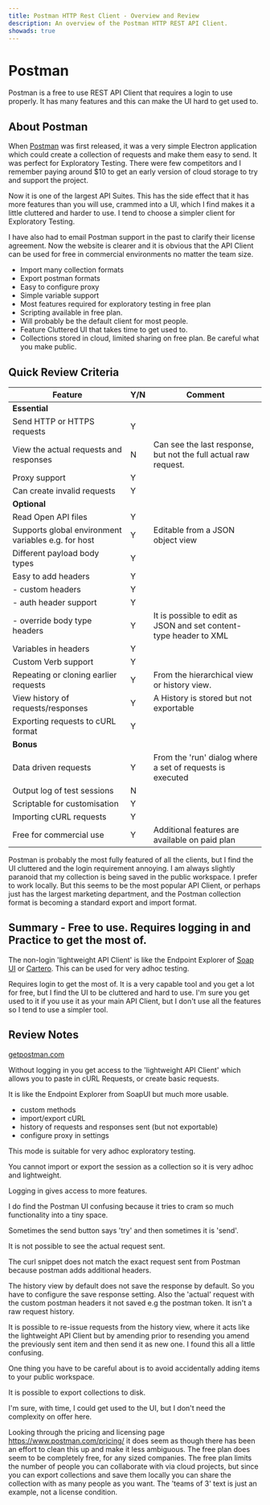```yaml
---
title: Postman HTTP Rest Client - Overview and Review
description: An overview of the Postman HTTP REST API Client.
showads: true
---
```


# Postman

Postman is a free to use REST API Client that requires a login to use properly. It has many features and this can make the UI hard to get used to.

## About Postman

When [Postman](https://www.postman.com/) was first released, it was a very simple Electron application which could create a collection of requests and make them easy to send. It was perfect for Exploratory Testing. There were few competitors and I remember paying around $10 to get an early version of cloud storage to try and support the project.

Now it is one of the largest API Suites. This has the side effect that it has more features than you will use, crammed into a UI, which I find makes it a little cluttered and harder to use. I tend to choose a simpler client for Exploratory Testing.

I have also had to email Postman support in the past to clarify their license agreement. Now the website is clearer and it is obvious that the API Client can be used for free in commercial environments no matter the team size.

- Import many collection formats
- Export postman formats
- Easy to configure proxy
- Simple variable support
- Most features required for exploratory testing in free plan
- Scripting available in free plan.
- Will probably be the default client for most people.
- Feature Cluttered UI that takes time to get used to.
- Collections stored in cloud, limited sharing on free plan. Be careful what you make public.


## Quick Review Criteria

| Feature                                             | Y/N | Comment                                                          |
|-----------------------------------------------------|-----|------------------------------------------------------------------|
| **Essential**                                       |     |                                                                  |
| Send HTTP or HTTPS requests                         | Y   |                                                                  |
| View the actual requests and responses | N   | Can see the last response, but not the full actual raw request.  |
| Proxy support                                       | Y   |                                                                  |
| Can create invalid requests                         | Y   |                                                                  |
| **Optional**                                        |     |                                                                  |
| Read Open API files                                 | Y   |                                                                  |
| Supports global environment variables e.g. for host | Y   | Editable from a JSON object view                                 |
| Different payload body types                        | Y   |                                                                  |
| Easy to add headers                                 | Y   |                                                                  |
| - custom headers                                    | Y   |                                                                  |
| - auth header support                               | Y   |                                                                  |
| - override body type headers                        | Y   | It is possible to edit as JSON and set content-type header to XML |
| Variables in headers                                | Y   |                                                                  |
| Custom Verb support                                 | Y   |                                                                  |
| Repeating or cloning earlier requests               | Y   | From the hierarchical view or history view.                      |
| View history of requests/responses                  | Y   | A History is stored but not exportable                           |
| Exporting requests to cURL format                   | Y   |                                                                  |
| **Bonus**                                           |     |                                                                  |
| Data driven requests                                | Y   | From the 'run' dialog where a set of requests is executed    |
| Output log of test sessions                         | N   |                                                                  |
| Scriptable for customisation                        | Y   |                                                                  |
| Importing cURL requests                             | Y   |                                                                  |
| Free for commercial use | Y   | Additional features are available on paid plan                   |

Postman is probably the most fully featured of all the clients, but I find the UI cluttered and the login requirement annoying. I am always slightly paranoid that my collection is being saved in the public workspace. I prefer to work locally. But this seems to be the most popular API Client, or perhaps just has the largest marketing department, and the Postman collection format is becoming a standard export and import format.

## Summary - Free to use. Requires logging in and Practice to get the most of.

The non-login 'lightweight API Client' is like the Endpoint Explorer of [Soap UI](/tools/clients/soapyi) or [Cartero](/tools/clients/summary-reviews). This can be used for very adhoc testing.

Requires login to get the most of. It is a very capable tool and you get a lot for free, but I find the UI to be cluttered and hard to use. I'm sure you get used to it if you use it as your main API Client, but I don't use all the features so I tend to use a simpler tool.

## Review Notes

[getpostman.com](https://getpostman.com)

Without logging in you get access to the 'lightweight API Client' which allows you to paste in cURL Requests, or create basic requests.

It is like the Endpoint Explorer from SoapUI but much more usable.

- custom methods
- import/export cURL
- history of requests and responses sent (but not exportable)
- configure proxy in settings

This mode is suitable for very adhoc exploratory testing.

You cannot import or export the session as a collection so it is very adhoc and lightweight.

Logging in gives access to more features.

I do find the Postman UI confusing because it tries to cram so much functionality into a tiny space.

Sometimes the send button says 'try' and then sometimes it is 'send'.

It is not possible to see the actual request sent.

The curl snippet does not match the exact request sent from Postman because postman adds additional headers.

The history view by default does not save the response by default. So you have to configure the save response setting. Also the 'actual' request with the custom postman headers it not saved e.g the postman token. It isn't a raw request history.

It is possible to re-issue requests from the history view, where it acts like the lightweight API Client but by amending prior to resending you amend the previously sent item and then send it as new one. I found this all a little confusing.

One thing you have to be careful about is to avoid accidentally adding items to your public workspace.

It is possible to export collections to disk.

I'm sure, with time, I could get used to the UI, but I don't need the complexity on offer here.

Looking through the pricing and licensing page https://www.postman.com/pricing/ it does seem as though there has been an effort to clean this up and make it less ambiguous. The free plan does seem to be completely free, for any sized companies. The free plan limits the number of people you can collaborate with via cloud projects, but since you can export collections and save them locally you can share the collection with as many people as you want. The 'teams of 3' text is just an example, not a license condition.